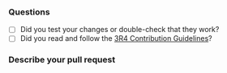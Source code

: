 ### Questions
- [ ] Did you test your changes or double-check that they work?
- [ ] Did you read and follow the [3R4 Contribution Guidelines](https://github.com/3R4-TBNKZ)?

### Describe your pull request


